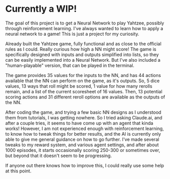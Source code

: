 # Currently a WIP!

The goal of this project is to get a Neural Network to play Yahtzee, possibly through reinforcement learning.
I've always wanted to learn how to apply a neural network to a game! This is just a project for my curiosity.

Already built the Yahtzee game, fully functional and as close to the official rules as I could. Really curious how high a NN might score!
The game is specifically designed with inputs and outputs simplified into lists, so they can be easily implemented into a Neural Network.
But I've also included a "human-playable" version, that can be played in the terminal.

The game provides 35 values for the inputs to the NN, and has 44 actions available that the NN can perform on the game, as it's outputs.
So, 5 dice values, 13 ways that roll might be scored, 1 value for how many rerolls remain, and a list of the current scoresheet of 16 values.
Then, 13 potential scoring actions and 31 different reroll options are available as the outputs of the NN.

After coding the game, and trying a few basic NN designs as I understood them from tutorials, I was getting nowhere.
So I tried asking Claude.ai, and after a couple tries, it seems to have come up with an agent that kinda works!
However, I am not experienced enough with reinforcement learning, to know how to tweak things for better results,
and the AI is currently only able to give me general guidance on how to go further.
I've made several tweaks to my reward system, and various agent settings, and after about 1000 episodes,
it starts occasionally scoring 250-300 or sometimes over, but beyond that it doesn't seem to be progressing.

If anyone out there knows how to improve this, I could really use some help at this point.
